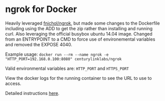 ngrok for Docker
============
Heavily leveraged [fnichol/ngrok](https://registry.hub.docker.com/u/fnichol/ngrok/), but made some changes to the Dockerfile including using the ADD to get the zip rather than installing and running curl. Also leveraging the official busybox ubuntu 14.04 image. Changed from an ENTRYPOINT to a CMD to force use of environemental variables and removed the EXPOSE 4040.

Example usage:
`docker run --rm --name ngrok -e "HTTP_PORT=192.168.0.100:8080" centurylinklabs/ngrok`

Valid environmental variables are: `HTTP_PORT` and `HTTPS_PORT`

View the docker logs for the running container to see the URL to use to access.

Detailed instructions [here](https://ngrok.com).  


